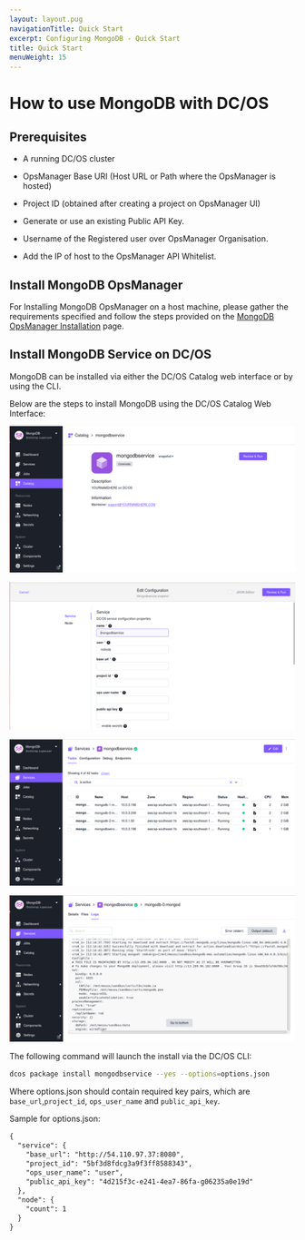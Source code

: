 ```yaml
---
layout: layout.pug
navigationTitle: Quick Start
excerpt: Configuring MongoDB - Quick Start
title: Quick Start
menuWeight: 15
---
```


# How to use MongoDB with DC/OS

## Prerequisites

* A running DC/OS cluster

* OpsManager Base URI (Host URL or Path where the OpsManager is hosted)

* Project ID (obtained after creating a project on OpsManager UI)

* Generate or use an existing Public API Key.

* Username of the Registered user over OpsManager Organisation.

* Add the IP of host to the OpsManager API Whitelist.


## Install MongoDB OpsManager

For Installing MongoDB OpsManager on a host machine, please gather the requirements specified and follow the steps provided on the [MongoDB OpsManager Installation](https://docs.opsmanager.mongodb.com/current/installation/) page.


## Install MongoDB Service on DC/OS

MongoDB can be installed via either the DC/OS Catalog web interface or by using the CLI. 

Below are the steps to install MongoDB using the DC/OS Catalog Web Interface:

[<img src="../img/Catalog_Service_View.png" alt="Catalog Service View"/>](../img/Catalog_Service_View.png)

[<img src="../img/Config_page.png" alt="Config Page"/>](../img/Config_page.png)

[<img src="../img/Running_Stage.png" alt="Running Stage"/>](../img/Running_Stage.png)

[<img src="../img/Successful_execution.png" alt="Successful Execution"/>](../img/Successful_execution.png)

The following command will launch the install via the DC/OS CLI:

```bash
dcos package install mongodbservice --yes --options=options.json
```
Where options.json should contain required key pairs, which are `base_url`,`project_id`, `ops_user_name` and `public_api_key`.

Sample for options.json:

```
{
  "service": {
    "base_url": "http://54.110.97.37:8080",
    "project_id": "5bf3d8fdcg3a9f3ff8588343",
    "ops_user_name": "user",
    "public_api_key": "4d215f3c-e241-4ea7-86fa-g06235a0e19d"
  },
  "node": {
    "count": 1
  }
}

```




